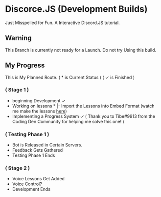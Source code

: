 # Discorce.JS (Development Builds)
Just Misspelled for Fun. A Interactive Discord.JS tutorial.

## Warning
This Branch is currently not ready for a Launch.
Do not try Using this build.

## My Progress
This is My Planned Route.
( * is Current Status )
( ✓ is Finished )

### ( Stage 1 )
- beginning Development ✓
- Working on lessons *
|- Import the Lessons into Embed Format
(watch me make the lessons [here](https://docs.google.com/document/d/1l50MJrwPnHfycstLQIsIlDXORScrhLrFEENLXNiG5wk/edit))
- Implementing a Progress System ✓
( Thank you to Tibe#9913 from the Coding Den Community for helping me solve this one! )
### ( Testing Phase 1 )
- Bot is Released in Certain Servers.
- Feedback Gets Gathered
- Testing Phase 1 Ends
### ( Stage 2 )
- Voice Lessons Get Added
- Voice Control?
- Development Ends
